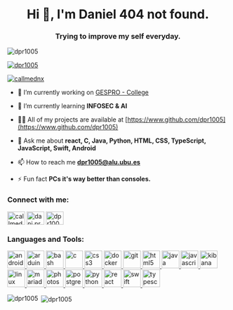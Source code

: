 <h1 align="center">Hi 👋, I'm Daniel 404 not found.</h1>
<h3 align="center">Trying to improve my self everyday.</h3>

<p align="left"> <img src="https://komarev.com/ghpvc/?username=dpr1005&label=Profile%20views&color=0e75b6&style=flat" alt="dpr1005" /> </p>

<p align="left"> <a href="https://github.com/ryo-ma/github-profile-trophy"><img src="https://github-profile-trophy.vercel.app/?username=dpr1005" alt="dpr1005" theme=monokai/></a> </p>

<p align="left"> <a href="https://twitter.com/callmednx" target="blank"><img src="https://img.shields.io/twitter/follow/callmednx?logo=twitter&style=for-the-badge" alt="callmednx" /></a> </p>

- 🔭 I’m currently working on [GESPRO - College](https://github.com/dpr1005/GESPRO_Teoria_2021)

- 🌱 I’m currently learning **INFOSEC & AI**

- 👨‍💻 All of my projects are available at [https://www.github.com/dpr1005](https://www.github.com/dpr1005)

- 💬 Ask me about **react, C, Java, Python, HTML, CSS, TypeScript, JavaScript, Swift, Android**

- 📫 How to reach me **dpr1005@alu.ubu.es**

- ⚡ Fun fact **PCs it's way better than consoles.**

<h3 align="left">Connect with me:</h3>
<p align="left">
<a href="https://twitter.com/callmednx" target="blank"><img align="center" src="https://cdn.jsdelivr.net/npm/simple-icons@3.0.1/icons/twitter.svg" alt="callmednx" height="30" width="40" /></a>
<a href="https://linkedin.com/in/dani.pr21@gmail.com" target="blank"><img align="center" src="https://cdn.jsdelivr.net/npm/simple-icons@3.0.1/icons/linkedin.svg" alt="dani.pr21@gmail.com" height="30" width="40" /></a>
<a href="https://www.hackerrank.com/dpr1005" target="blank"><img align="center" src="https://cdn.jsdelivr.net/npm/simple-icons@3.0.1/icons/hackerrank.svg" alt="dpr1005" height="30" width="40" /></a>
</p>

<h3 align="left">Languages and Tools:</h3>
<p align="left"> <a href="https://developer.android.com" target="_blank"> <img src="https://devicons.github.io/devicon/devicon.git/icons/android/android-original-wordmark.svg" alt="android" width="40" height="40"/> </a> <a href="https://www.arduino.cc/" target="_blank"> <img src="https://cdn.worldvectorlogo.com/logos/arduino-1.svg" alt="arduino" width="40" height="40"/> </a> <a href="https://www.gnu.org/software/bash/" target="_blank"> <img src="https://www.vectorlogo.zone/logos/gnu_bash/gnu_bash-icon.svg" alt="bash" width="40" height="40"/> </a> <a href="https://www.cprogramming.com/" target="_blank"> <img src="https://devicons.github.io/devicon/devicon.git/icons/c/c-original.svg" alt="c" width="40" height="40"/> </a> <a href="https://www.w3schools.com/css/" target="_blank"> <img src="https://devicons.github.io/devicon/devicon.git/icons/css3/css3-original-wordmark.svg" alt="css3" width="40" height="40"/> </a> <a href="https://www.docker.com/" target="_blank"> <img src="https://devicons.github.io/devicon/devicon.git/icons/docker/docker-original-wordmark.svg" alt="docker" width="40" height="40"/> </a> <a href="https://git-scm.com/" target="_blank"> <img src="https://www.vectorlogo.zone/logos/git-scm/git-scm-icon.svg" alt="git" width="40" height="40"/> </a> <a href="https://www.w3.org/html/" target="_blank"> <img src="https://devicons.github.io/devicon/devicon.git/icons/html5/html5-original-wordmark.svg" alt="html5" width="40" height="40"/> </a> <a href="https://www.java.com" target="_blank"> <img src="https://devicons.github.io/devicon/devicon.git/icons/java/java-original-wordmark.svg" alt="java" width="40" height="40"/> </a> <a href="https://developer.mozilla.org/en-US/docs/Web/JavaScript" target="_blank"> <img src="https://devicons.github.io/devicon/devicon.git/icons/javascript/javascript-original.svg" alt="javascript" width="40" height="40"/> </a> <a href="https://www.elastic.co/kibana" target="_blank"> <img src="https://www.vectorlogo.zone/logos/elasticco_kibana/elasticco_kibana-icon.svg" alt="kibana" width="40" height="40"/> </a> <a href="https://www.linux.org/" target="_blank"> <img src="https://devicons.github.io/devicon/devicon.git/icons/linux/linux-original.svg" alt="linux" width="40" height="40"/> </a> <a href="https://mariadb.org/" target="_blank"> <img src="https://www.vectorlogo.zone/logos/mariadb/mariadb-icon.svg" alt="mariadb" width="40" height="40"/> </a> <a href="https://www.photoshop.com/en" target="_blank"> <img src="https://devicons.github.io/devicon/devicon.git/icons/photoshop/photoshop-plain.svg" alt="photoshop" width="40" height="40"/> </a> <a href="https://www.postgresql.org" target="_blank"> <img src="https://devicons.github.io/devicon/devicon.git/icons/postgresql/postgresql-original-wordmark.svg" alt="postgresql" width="40" height="40"/> </a> <a href="https://www.python.org" target="_blank"> <img src="https://devicons.github.io/devicon/devicon.git/icons/python/python-original.svg" alt="python" width="40" height="40"/> </a> <a href="https://reactjs.org/" target="_blank"> <img src="https://devicons.github.io/devicon/devicon.git/icons/react/react-original-wordmark.svg" alt="react" width="40" height="40"/> </a> <a href="https://developer.apple.com/swift/" target="_blank"> <img src="https://devicons.github.io/devicon/devicon.git/icons/swift/swift-original-wordmark.svg" alt="swift" width="40" height="40"/> </a> <a href="https://www.typescriptlang.org/" target="_blank"> <img src="https://devicons.github.io/devicon/devicon.git/icons/typescript/typescript-original.svg" alt="typescript" width="40" height="40"/> </a> </p>

<p><img align="left" src="https://github-readme-stats.vercel.app/api/top-langs?username=dpr1005&show_icons=true&locale=en&layout=compact" alt="dpr1005" /></p>

<p>&nbsp;<img align="center" src="https://github-readme-stats.vercel.app/api?username=dpr1005&show_icons=true&locale=en" alt="dpr1005" /></p>

